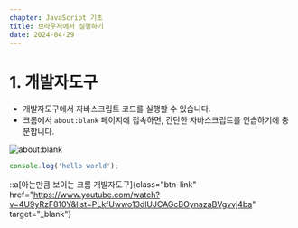 ```yaml
---
chapter: JavaScript 기초
title: 브라우저에서 실행하기
date: 2024-04-29
---
```


# 1. 개발자도구

- 개발자도구에서 자바스크립트 코드를 실행할 수 있습니다.
- 크롬에서 `about:blank` 페이지에 접속하면, 간단한 자바스크립트를 연습하기에 충분합니다.

![about:blank](/images/javascript/chapter01/03-1.png)

```js
console.log('hello world');
```

::a[아는만큼 보이는 크롬 개발자도구]{class="btn-link" href="https://www.youtube.com/watch?v=4U9yRzF810Y&list=PLkfUwwo13dlUJCAGcBOynazaBVgvvj4ba" target="\_blank"}
